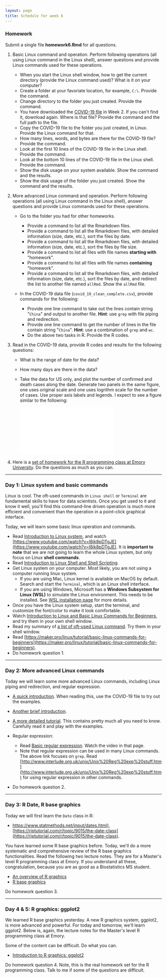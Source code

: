 ```yaml
---
layout: page
title: Schedule for week 6
---
```


### Homework

Submit a single file **homework6.Rmd** for all questions. 

1. Basic Linux command and operation.  Perform following operations (all using Linux command in the Linux shell), answer questions and provide Linux commands used for these operations.
	- When you start the Linux shell window, how to get the current directory (provide the Linux command used)? What is it on your computer?
	- Create a folder at your favoriate location, for example, `C:\`.  Provide the command. 
	- Change directory to the folder you just created. Provide the command. 
	- You have downloaded the [COVID-19 file](http://www.haowulab.org/DataSummerCamp/data/covid_19_clean_complete.csv) in Week 2. If you can't find it, download again. Where is that file? Provide the command and the full path to the file. 
	- Copy the COVID-19 file to the folder you just created, in Linux. Provide the Linux command for that. 
	- How many lines, words, and bytes are there for the COVID-19 file? Provide the command. 
	- Look at the first 10 lines of the COVID-19 file in the Linux shell. Provide the command.
	- Look at the bottom 10 lines of the COVID-19 file in the Linux shell. Provide the command.
	- Show the disk usage on your system available. Show the command and the results. 
	- Show the disk usage of the folder you just created. Show the command and the results. 

2. More advanced Linux command and operation.  Perform following operations (all using Linux command in the Linux shell), answer questions and provide Linux commands used for these operations.

	- Go to the folder you had for other homeworks. 
		- Provide a command to list all the Rmarkdown files. 
		- Provide a command to list all the Rmarkdown files, with detailed information (size, date, etc.), sort the files by date.
		- Provide a command to list all the Rmarkdown files, with detailed information (size, date, etc.), sort the files by file size.
		- Provide a command to list all files with file names **starting with** "homework". 
		- Provide a command to list all files with file names **containing** "homework".
		- Provide a command to list all the Rmarkdown files, with detailed information (size, date, etc.), sort the files by date, and redirect the list to another file named `allRmd`. Show the `allRmd` file.

	- In the COVID-19 data file (`covid_19_clean_complete.csv`), provide commands for the following:
		- Provide one line command to take out the lines contain string "`China`" and output to another file. **Hint**: use `grep` with file piping and redirection.
		- Provide one line command to get the number of lines in the file contain string "`China`". **Hint**: use a combination of `grep` 
and `wc`. 
		- Do the above two tasks in R. Provide the R codes.  

3. Read in the COVID-19 data, provide R codes and results for the following questions: 
	- What is the range of date for the data? 
	- How many days are there in the data? 
	- Take the data for US only, and plot the number of confirmed and death cases along the date. Generate two panels in the same figure, one uses original scale and one uses logrithm scale for the number of cases. Use proper axis labels and legends. I expect to see a figure similar to the following: 
	
		![](covid19_1.pdf)
		
4. Here is a [set of homework for the R programming class at Emory University](bios545_homework_3.pdf). Do the questions as much as you can. 
	
***

### Day 1: Linux system and basic commands

Linux is cool. The oft-used commands in `Linux shell` or `Terminal` are fundamental skills to have for data scientists. Once you get used to it and know it well, you'll find this command-line driven operation is much more efficient and convenient than the operation in a point-click graphical interface. 

Today, we will learn some basic linux operation and commands.

- Read [Introduction to Linux system](https://www.guru99.com/introduction-linux.html), and watch [https://www.youtube.com/watch?v=I8ik8pDTgJE](https://www.youtube.com/watch?v=I8ik8pDTgJE). It is **important to note** that we are not going to learn the whole Linux system, but only focus on Linux **shell commands**. 
- Read [Introduction to Linux Shell and Shell Scripting](https://www.geeksforgeeks.org/introduction-linux-shell-shell-scripting/).
- Get Linux system on your computer. Most likely, you are not using a computer running linux system. 
	- If you are using Mac, Linux kernel is available on MacOS by default. Search and start the `Terminal`, which is an Linux shell interface. 
	-  If you are using Windows, Microsoft has a **Windows Subsystem for Linux (WSL)** to simulate the Linux environment. This needs to be installed. See [WSL installation page](https://docs.microsoft.com/en-us/windows/wsl/install-win10) for more details. 
-  Once you have the Linux system setup, start the terminal, and customize the font/color to make it look comfortable. 
-  Watch [Introduction to Linux and Basic Linux Commands for Beginners](https://www.youtube.com/watch?v=IVquJh3DXUA), and try them in your own shell window. 
-  Read my summary of [a list of oft-used Linux command](http://www.haowulab.org//computing/basic_linux.html). Try them in your shell window. 
-  Read [https://maker.pro/linux/tutorial/basic-linux-commands-for-beginners](https://maker.pro/linux/tutorial/basic-linux-commands-for-beginners). 
- Do homework question 1. 


***

### Day 2: More advanced Linux commands

Today we will learn some more advanced Linux commands, including Linux piping and redirection, and regular expression. 

- [A quick introduction](https://www.guru99.com/linux-pipe-grep.html). When reading this, use the COVID-19 file to try out the examples. 
- [Another brief introduction](https://alvinalexander.com/blog/post/linux-unix/linux-unix-command-mashups/). 
- [A more detailed tutorial](https://ryanstutorials.net/linuxtutorial/piping.php). This contains pretty much all you need to know. Carefully read it and play with the examples. 



- Regular expression: 
	- Read [Basic regular expression](https://www.guru99.com/linux-regular-expressions.html). Watch the video in that page. 
	- Note that regular expression can be used in many Linux commands. The above link focuses on `grep`. Read [http://www.interlude.org.uk/unix/Unix%20Reg%20exp%20stuff.htm](http://www.interlude.org.uk/unix/Unix%20Reg%20exp%20stuff.htm) for using regular expression in other commands. 
	
- Do homework question 2. 

***

### Day 3: R Date, R base graphics

Today we will first  learn the `Date` class in R: 

- [https://www.statmethods.net/input/dates.html)](https://www.statmethods.net/input/dates.html), [https://riptutorial.com/r/topic/9015/the-date-class](https://riptutorial.com/r/topic/9015/the-date-class). 

You have learned some R base graphics before. Today, we'll do a more systematic and comprehensive review of the R base graphics functionalities. Read the following two lecture notes. They are for a Master's level R programming class at Emory. If you understand all these, congratulation, because you are as good as a Biostatistics MS student. 

- [An overview of R graphics](R_Plot-intro.html) 
- [R base graphics](R_base_graphics.html)

Do homework question 3. 

***

### Day 4 & 5: R graphics: ggplot2 

We learned R base graphics yesterday. A new R graphics system, ggplot2, is more advanced and powerful. For today and tomorrow, we'll learn ggplot2. Below is, again, the lecture notes for the Master's level R programming class at Emory. 

Some of the content can be difficult. Do what you can. 

- [Introduction to R graphics: ggplot2](R_graphics_GGplot.pdf)

Do homework question 4. Note, this is the real homework set for the R programming class. Talk to me if some of the questions are difficult. 